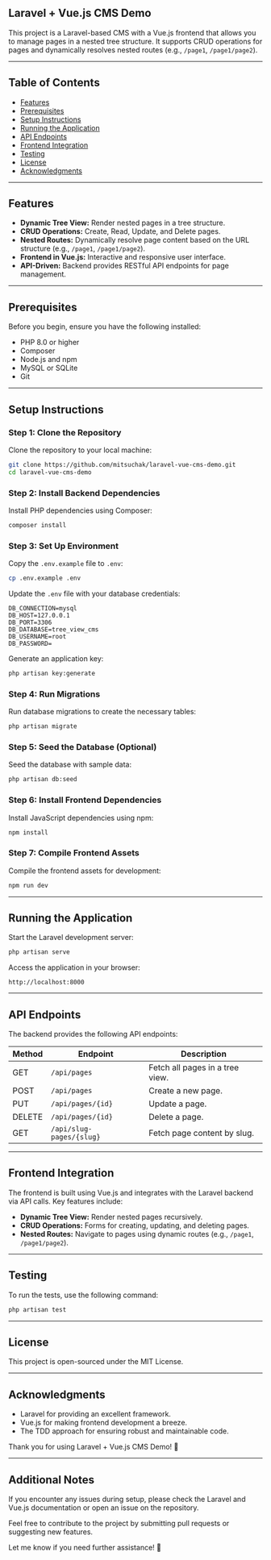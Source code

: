 ## Laravel + Vue.js CMS Demo

This project is a Laravel-based CMS with a Vue.js frontend that allows you to manage pages in a nested tree structure. It supports CRUD operations for pages and dynamically resolves nested routes (e.g., `/page1`, `/page1/page2`).

---

## Table of Contents
- [Features](#features)
- [Prerequisites](#prerequisites)
- [Setup Instructions](#setup-instructions)
- [Running the Application](#running-the-application)
- [API Endpoints](#api-endpoints)
- [Frontend Integration](#frontend-integration)
- [Testing](#testing)
- [License](#license)
- [Acknowledgments](#acknowledgments)

---

## Features
- **Dynamic Tree View:** Render nested pages in a tree structure.
- **CRUD Operations:** Create, Read, Update, and Delete pages.
- **Nested Routes:** Dynamically resolve page content based on the URL structure (e.g., `/page1`, `/page1/page2`).
- **Frontend in Vue.js:** Interactive and responsive user interface.
- **API-Driven:** Backend provides RESTful API endpoints for page management.

---

## Prerequisites
Before you begin, ensure you have the following installed:

- PHP 8.0 or higher
- Composer
- Node.js and npm
- MySQL or SQLite
- Git

---

## Setup Instructions

### Step 1: Clone the Repository
Clone the repository to your local machine:

```bash
git clone https://github.com/mitsuchak/laravel-vue-cms-demo.git
cd laravel-vue-cms-demo
```

### Step 2: Install Backend Dependencies
Install PHP dependencies using Composer:

```bash
composer install
```

### Step 3: Set Up Environment
Copy the `.env.example` file to `.env`:

```bash
cp .env.example .env
```

Update the `.env` file with your database credentials:

```env
DB_CONNECTION=mysql
DB_HOST=127.0.0.1
DB_PORT=3306
DB_DATABASE=tree_view_cms
DB_USERNAME=root
DB_PASSWORD=
```

Generate an application key:

```bash
php artisan key:generate
```

### Step 4: Run Migrations
Run database migrations to create the necessary tables:

```bash
php artisan migrate
```

### Step 5: Seed the Database (Optional)
Seed the database with sample data:

```bash
php artisan db:seed
```

### Step 6: Install Frontend Dependencies
Install JavaScript dependencies using npm:

```bash
npm install
```

### Step 7: Compile Frontend Assets
Compile the frontend assets for development:

```bash
npm run dev
```

---

## Running the Application
Start the Laravel development server:

```bash
php artisan serve
```

Access the application in your browser:

```
http://localhost:8000
```

---

## API Endpoints
The backend provides the following API endpoints:

| Method   | Endpoint              | Description              |
|----------|----------------------|-------------------------|
| GET      | `/api/pages`          | Fetch all pages in a tree view. |
| POST     | `/api/pages`          | Create a new page.       |
| PUT      | `/api/pages/{id}`     | Update a page.           |
| DELETE   | `/api/pages/{id}`     | Delete a page.           |
| GET      | `/api/slug-pages/{slug}` | Fetch page content by slug. |

---

## Frontend Integration
The frontend is built using Vue.js and integrates with the Laravel backend via API calls. Key features include:

- **Dynamic Tree View:** Render nested pages recursively.
- **CRUD Operations:** Forms for creating, updating, and deleting pages.
- **Nested Routes:** Navigate to pages using dynamic routes (e.g., `/page1`, `/page1/page2`).

---

## Testing
To run the tests, use the following command:

```bash
php artisan test
```

---

## License
This project is open-sourced under the MIT License.

---

## Acknowledgments
- Laravel for providing an excellent framework.
- Vue.js for making frontend development a breeze.
- The TDD approach for ensuring robust and maintainable code.

Thank you for using Laravel + Vue.js CMS Demo! 🚀

---

## Additional Notes
If you encounter any issues during setup, please check the Laravel and Vue.js documentation or open an issue on the repository.

Feel free to contribute to the project by submitting pull requests or suggesting new features.

Let me know if you need further assistance! 🚀
